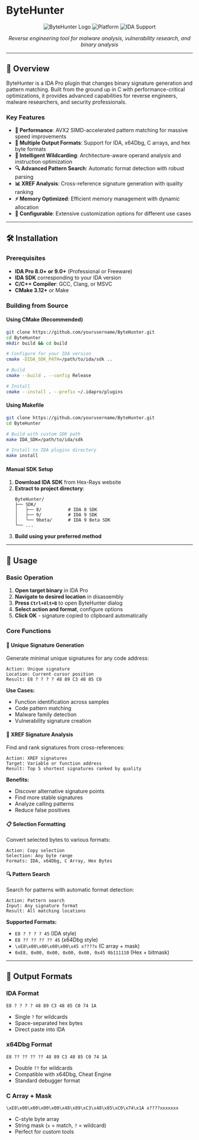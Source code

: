 # ByteHunter

<div align="center">

![ByteHunter Logo](https://img.shields.io/badge/ByteHunter-v1.0.0-blue.svg)
![Platform](https://img.shields.io/badge/platform-Windows%20|%20Linux%20|%20macOS-lightgrey)
![IDA Support](https://img.shields.io/badge/IDA%20Pro-8%20|%209-green)

*Reverse engineering tool for malware analysis, vulnerability research, and binary analysis*

</div>

---

## 🎯 Overview

ByteHunter is a IDA Pro plugin that changes binary signature generation and pattern matching. Built from the ground up in C with performance-critical optimizations, it provides advanced capabilities for reverse engineers, malware researchers, and security professionals.

### Key Features

- **🚀 Performance**: AVX2 SIMD-accelerated pattern matching for massive speed improvements
- **🎨 Multiple Output Formats**: Support for IDA, x64Dbg, C arrays, and hex byte formats
- **🧠 Intelligent Wildcarding**: Architecture-aware operand analysis and instruction optimization
- **🔍 Advanced Pattern Search**: Automatic format detection with robust parsing
- **📊 XREF Analysis**: Cross-reference signature generation with quality ranking
- **⚡ Memory Optimized**: Efficient memory management with dynamic allocation
- **🔧 Configurable**: Extensive customization options for different use cases

---

## 🛠 Installation

### Prerequisites

- **IDA Pro 8.0+ or 9.0+** (Professional or Freeware)
- **IDA SDK** corresponding to your IDA version
- **C/C++ Compiler**: GCC, Clang, or MSVC
- **CMake 3.12+** or Make

### Building from Source

#### Using CMake (Recommended)

```bash
git clone https://github.com/yourusername/ByteHunter.git
cd ByteHunter
mkdir build && cd build

# Configure for your IDA version
cmake -DIDA_SDK_PATH=/path/to/ida/sdk ..

# Build
cmake --build . --config Release

# Install
cmake --install . --prefix ~/.idapro/plugins
```

#### Using Makefile

```bash
git clone https://github.com/yourusername/ByteHunter.git
cd ByteHunter

# Build with custom SDK path
make IDA_SDK=/path/to/ida/sdk

# Install to IDA plugins directory
make install
```

#### Manual SDK Setup

1. **Download IDA SDK** from Hex-Rays website
2. **Extract to project directory**:
   ```
   ByteHunter/
   ├── SDK/
   │   ├── 8/          # IDA 8 SDK
   │   ├── 9/          # IDA 9 SDK
   │   └── 9beta/      # IDA 9 Beta SDK
   └── ...
   ```
3. **Build using your preferred method**

---

## 🚀 Usage

### Basic Operation

1. **Open target binary** in IDA Pro
2. **Navigate to desired location** in disassembly
3. **Press `Ctrl+Alt+B`** to open ByteHunter dialog
4. **Select action and format**, configure options
5. **Click OK** - signature copied to clipboard automatically

### Core Functions

#### 🎯 Unique Signature Generation

Generate minimal unique signatures for any code address:

```
Action: Unique signature
Location: Current cursor position
Result: E8 ? ? ? ? 48 89 C3 48 85 C0
```

**Use Cases:**
- Function identification across samples
- Code pattern matching
- Malware family detection
- Vulnerability signature creation

#### 🔗 XREF Signature Analysis  

Find and rank signatures from cross-references:

```
Action: XREF signatures
Target: Variable or function address
Result: Top 5 shortest signatures ranked by quality
```

**Benefits:**
- Discover alternative signature points
- Find more stable signatures
- Analyze calling patterns
- Reduce false positives

#### 📋 Selection Formatting

Convert selected bytes to various formats:

```
Action: Copy selection
Selection: Any byte range
Formats: IDA, x64Dbg, C Array, Hex Bytes
```

#### 🔍 Pattern Search

Search for patterns with automatic format detection:

```
Action: Pattern search
Input: Any signature format
Result: All matching locations
```

**Supported Formats:**
- `E8 ? ? ? ? 45` (IDA style)
- `E8 ?? ?? ?? ?? 45` (x64Dbg style)  
- `\xE8\x00\x00\x00\x00\x45 x????x` (C array + mask)
- `0xE8, 0x00, 0x00, 0x00, 0x00, 0x45 0b111110` (Hex + bitmask)

---

## 📖 Output Formats

### IDA Format
```
E8 ? ? ? ? 48 89 C3 48 85 C0 74 1A
```
- Single `?` for wildcards
- Space-separated hex bytes
- Direct paste into IDA

### x64Dbg Format
```  
E8 ?? ?? ?? ?? 48 89 C3 48 85 C0 74 1A
```
- Double `??` for wildcards
- Compatible with x64Dbg, Cheat Engine
- Standard debugger format

### C Array + Mask
```
\xE8\x00\x00\x00\x00\x48\x89\xC3\x48\x85\xC0\x74\x1A x????xxxxxxx
```
- C-style byte array
- String mask (`x` = match, `?` = wildcard)
- Perfect for custom tools
